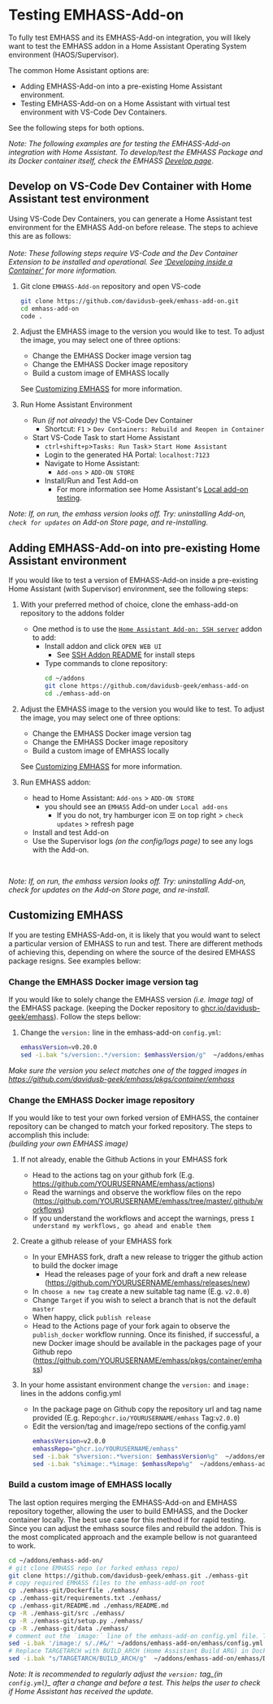 # Testing EMHASS-Add-on

To fully test EMHASS and its EMHASS-Add-on integration, you will likely want to test the EMHASS addon in a Home Assistant Operating System environment (HAOS/Supervisor).

The common Home Assistant options are:

- Adding EMHASS-Add-on into a pre-existing Home Assistant environment.
- Testing EMHASS-Add-on on a Home Assistant with virtual test environment with VS-Code Dev Containers.

See the following steps for both options.

_Note: The following examples are for testing the EMHASS-Add-on integration with Home Assistant. To develop/test the EMHASS Package and its Docker container itself, check the EMHASS [Develop page](https://emhass.readthedocs.io/en/latest/develop.html)_.

## Develop on VS-Code Dev Container with Home Assistant test environment

Using VS-Code Dev Containers, you can generate a Home Assistant test environment for the EMHASS Add-on before release. The steps to achieve this are as follows:  
</br>
_Note: These following steps require VS-Code and the Dev Container Extension to be installed and operational. See ['Developing inside a Container'](https://code.visualstudio.com/docs/DevContainers/containers) for more information._


1) Git clone `EMHASS-Add-on` repository and open VS-code 
    ```bash
    git clone https://github.com/davidusb-geek/emhass-add-on.git
    cd emhass-add-on
    code .
    ```

2) Adjust the EMHASS image to the version you would like to test. To adjust the image, you may select one of three options:
    - Change the EMHASS Docker image version tag
    - Change the EMHASS Docker image repository
    - Build a custom image of EMHASS locally  

    See [Customizing EMHASS](##Customizing-EMHASS) for more information.

3) Run Home Assistant Environment
    - Run _(if not already)_  the VS-Code Dev Container
      - Shortcut: `F1` > `Dev Containers: Rebuild and Reopen in Container`
    - Start VS-Code Task to start Home Assistant 
      - `ctrl+shift+p`>`Tasks: Run Task`> `Start Home Assistant`
      - Login to the generated HA Portal: `localhost:7123`
      - Navigate to Home Assistant: 
        - `Add-ons` > `ADD-ON STORE`
      - Install/Run and Test Add-on
        - For more information see Home Assistant's [Local add-on testing](https://developers.home-assistant.io/docs/add-ons/testing).

_Note: If, on run, the emhass version looks off. Try: uninstalling Add-on, `check for updates` on Add-on Store page, and re-installing._

## Adding EMHASS-Add-on into pre-existing Home Assistant environment

If you would like to test a version of EMHASS-Add-on inside a pre-existing Home Assistant (with Supervisor) environment, see the following steps:

1) With your preferred method of choice, clone the emhass-add-on repository to the addons folder
    - One method is to use the [`Home Assistant Add-on: SSH server`](https://github.com/home-assistant/addons/blob/master/ssh/DOCS.md) addon to add:
      - Install addon and click `OPEN WEB UI`
        - See [SSH Addon README](https://github.com/home-assistant/addons/blob/master/ssh/DOCS.md#installation) for install steps
      - Type commands to clone repository:
        ```bash
        cd ~/addons
        git clone https://github.com/davidusb-geek/emhass-add-on
        cd ./emhass-add-on
        ```
2) Adjust the EMHASS image to the version you would like to test. To adjust the image, you may select one of three options:
    - Change the EMHASS Docker image version tag
    - Change the EMHASS Docker image repository
    - Build a custom image of EMHASS locally  

    See [Customizing EMHASS](##Customizing-EMHASS) for more information.

3) Run EMHASS addon:
    - head to Home Assistant: `Add-ons` > `ADD-ON STORE`
      - you should see an `EMHASS` Add-on under `Local add-ons`
        - If you do not, try hamburger icon ☰ on top right > `check updates` > refresh page
    - Install and test Add-on
    - Use the Supervisor logs _(on the config/logs page)_ to see any logs with the Add-on.

</br>

_Note: If, on run, the emhass version looks off. Try: uninstalling Add-on, check for updates on the Add-on Store page, and re-install._

## Customizing EMHASS 
If you are testing EMHASS-Add-on, it is likely that you would want to select a particular version of EMHASS to run and test.
There are different methods of achieving this, depending on where the source of the desired EMHASS package resigns. See examples bellow: 

### Change the EMHASS Docker image version tag
If you would like to solely change the EMHASS version _(i.e. Image tag)_ of the EMHASS package. (keeping the Docker repository to [ghcr.io/davidusb-geek/emhass](https://github.com/davidusb-geek/emhass/pkgs/container/emhass)). Follow the steps bellow:

1) Change the `version:` line in the emhass-add-on `config.yml`:
    ```bash
    emhassVersion=v0.20.0
    sed -i.bak "s/version:.*/version: $emhassVersion/g"  ~/addons/emhass-add-on/emhass/config.yml
    ```
*Make sure the version you select matches one of the tagged images in https://github.com/davidusb-geek/emhass/pkgs/container/emhass*

### Change the EMHASS Docker image repository
If you would like to test your own forked version of EMHASS, the container repository can be changed to match your forked repository. The steps to accomplish this include:  
 _(building your own EMHASS image)_

1) If not already, enable the Github Actions in your EMHASS fork 
    - Head to the actions tag on your github fork (E.g. https://github.com/YOURUSERNAME/emhass/actions)
    - Read the warnings and observe the workflow files on the repo (https://github.com/YOURUSERNAME/emhass/tree/master/.github/workflows)
    - If you understand the workflows and accept the warnings, press `I understand my workflows, go ahead and enable them`

2) Create a github release of your EMHASS fork
    - In your EMHASS fork, draft a new release to trigger the github action to build the docker image 
      - Head the releases page of your fork and draft a new release (https://github.com/YOURUSERNAME/emhass/releases/new)
    - In `choose a new tag` create a new suitable tag name (E.g. `v2.0.0`)
    - Change `Target` if you wish to select a branch that is not the default `master`
    - When happy, click `publish release`
    - Head to the Actions page of your fork again to observe the `publish_docker` workflow running. Once its finished, if successful, a new Docker image should be available in the packages page of your Github repo (https://github.com/YOURUSERNAME/emhass/pkgs/container/emhass) 

3) In your home assistant environment change the `version:` and `image:` lines in the addons config.yml
    - In the package page on Github copy the repository url and tag name provided (E.g. Repo:`ghcr.io/YOURUSERNAME/emhass` Tag:`v2.0.0`)
    - Edit the version/tag and image/repo sections of the config.yaml
      ```bash
      emhassVersion=v2.0.0
      emhassRepo="ghcr.io/YOURUSERNAME/emhass"
      sed -i.bak "s%version:.*%version: $emhassVersion%g"  ~/addons/emhass-add-on/emhass/config.yml
      sed -i.bak "s%image:.*%image: $emhassRepo%g"  ~/addons/emhass-add-on/emhass/config.yml
      ```

 ### Build a custom image of EMHASS locally
 The last option requires merging the EMHASS-Add-on and EMHASS repository together, allowing the user to build EMHASS, and the Docker container locally. The best use case for this method if for rapid testing. Since you can adjust the emhass source files and rebuild the addon. This is the most complicated approach and the example bellow is not guaranteed to work.

```bash
cd ~/addons/emhass-add-on/
# git clone EMHASS repo (or forked emhass repo)
git clone https://github.com/davidusb-geek/emhass.git ./emhass-git
# copy required EMHASS files to the emhass-add-on root
cp ./emhass-git/Dockerfile ./emhass/
cp ./emhass-git/requirements.txt ./emhass/
cp ./emhass-git/README.md ./emhass/README.md
cp -R ./emhass-git/src ./emhass/
cp -R ./emhass-git/setup.py ./emhass/
cp -R ./emhass-git/data ./emhass/
# comment out the `image:` line of the emhass-add-on config.yml file. To tell Home Assistant to build the Dockerfile locally
sed -i.bak '/image:/ s/./#&/' ~/addons/emhass-add-on/emhass/config.yml
# Replace TARGETARCH with BUILD_ARCH (Home Assistant Build ARG) in Dockerfile 
sed -i.bak "s/TARGETARCH/BUILD_ARCH/g"  ~/addons/emhass-add-on/emhass/Dockerfile
```
*Note: It is recommended to regularly adjust the `version:` tag_(in `config.yml`)_ after a change and before a test. This helps the user to check if Home Assistant has received the update.*

